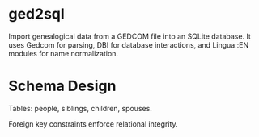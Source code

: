 # ged2sql

Import genealogical data from a GEDCOM file into an SQLite database.
It uses Gedcom for parsing, DBI for database interactions, and Lingua::EN modules for name normalization.

# Schema Design

Tables: people, siblings, children, spouses.

Foreign key constraints enforce relational integrity.
